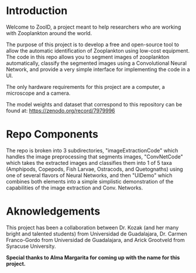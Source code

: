 # Introduction

Welcome to ZooID, a project meant to help researchers who are working with Zooplankton around the world. 

The purpose of this project is to develop a free and open-source tool to allow the automatic identification of Zooplankton using low-cost equipment. The code in this repo allows you to segment images of zooplankton automatically, classify the segmented images using a Convolutional Neural Network, and provide a very simple interface for implementing the code in a UI. 

The only hardware requirements for this project are a computer, a microscope and a camera.

The model weights and dataset that correspond to this repository can be found at: https://zenodo.org/record/7979996

# Repo Components

The repo is broken into 3 subdirectories, "imageExtractionCode" which handles the image preprocessing that segments images, "ConvNetCode" which takes the extracted images and classifies them into 1 of 5 taxa (Amphipods, Copepods, Fish Larvae, Ostracods, and Quetognaths) using one of several flavors of Neural Networks, and then "UIDemo" which combines both elements into a simple simplistic demonstration of the capabilities of the image extraction and Conv. Networks. 


# Aknowledgements

This project has been a collaboration between Dr. Kozak (and her many bright and talented students) from Universidad de Guadalajara, Dr. Carmen Franco-Gordo from Universidad de Guadalajara, and Arick Grootveld from Syracuse University. 


**Special thanks to Alma Margarita for coming up with the name for this project.**
